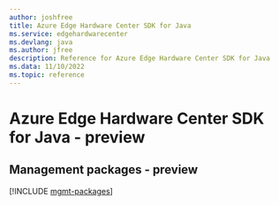 ```yaml
---
author: joshfree
title: Azure Edge Hardware Center SDK for Java
ms.service: edgehardwarecenter
ms.devlang: java
ms.author: jfree
description: Reference for Azure Edge Hardware Center SDK for Java
ms.data: 11/10/2022
ms.topic: reference
---
```

# Azure Edge Hardware Center SDK for Java - preview

## Management packages - preview
[!INCLUDE [mgmt-packages](edge-hardware-center-mgmt-index.md)]